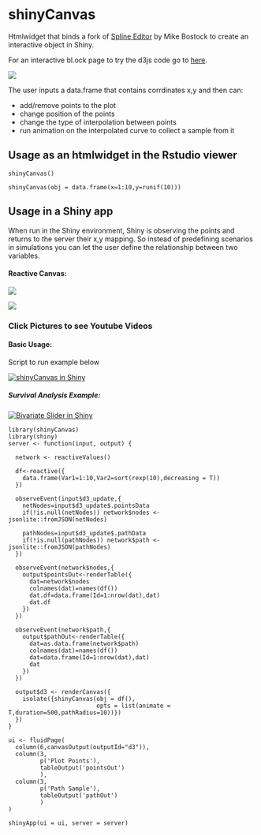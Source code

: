 # shinyCanvas

Htmlwidget that binds a fork of [Spline Editor](https://bl.ocks.org/mbostock/4342190) by Mike Bostock to create an interactive object in Shiny. 

For an interactive bl.ock page to try the d3js code go to [here](https://bl.ocks.org/yonicd/4bc59fca901388ebe4905bdb19af1567).

<!---
<iframe src="https://vida.io/gists/zNyrLzwmWNQgKGDmd/index.html" seamless frameborder="0" width="968" height="516"></iframe>
--->

![](https://raw.githubusercontent.com/yonicd/shinyCanvas/master/gifs/shinyCanvas_Example.gif)



The user inputs a data.frame that contains corrdinates x,y and then can:

  - add/remove points to the plot
  - change position of the points
  - change the type of interpolation between points
  - run animation on the interpolated curve to collect a sample from it

## Usage as an htmlwidget in the Rstudio viewer
```
shinyCanvas()

shinyCanvas(obj = data.frame(x=1:10,y=runif(10)))
```

## Usage in a Shiny app

When run in the Shiny environment, Shiny is observing the points and returns to the server their x,y mapping. So instead of predefining scenarios in simulations you can let the user define the relationship between two variables.

#### Reactive Canvas:
![](https://raw.githubusercontent.com/yonicd/shinyCanvas/master/gifs/plotSize.gif)

![](https://raw.githubusercontent.com/yonicd/shinyCanvas/master/gifs/shinyCanvas_RGB.gif.gif)


### Click Pictures to see Youtube Videos

#### Basic Usage:

Script to run example below

[![shinyCanvas in Shiny](http://img.youtube.com/vi/obfjcYty7vk/0.jpg)](https://www.youtube.com/watch?v=obfjcYty7vk)

##### Survival Analysis Example:

[![Bivariate Slider in Shiny](http://img.youtube.com/vi/56Ee_2MdptI/0.jpg)](https://www.youtube.com/watch?v=56Ee_2MdptI)

```
library(shinyCanvas)
library(shiny)
server <- function(input, output) {

  network <- reactiveValues()

  df<-reactive({
    data.frame(Var1=1:10,Var2=sort(rexp(10),decreasing = T))
  })
  
  observeEvent(input$d3_update,{
    netNodes=input$d3_update$.pointsData
    if(!is.null(netNodes)) network$nodes <- jsonlite::fromJSON(netNodes)
    
    pathNodes=input$d3_update$.pathData
    if(!is.null(pathNodes)) network$path <- jsonlite::fromJSON(pathNodes)
  })

  observeEvent(network$nodes,{
    output$pointsOut<-renderTable({
      dat=network$nodes
      colnames(dat)=names(df())
      dat.df=data.frame(Id=1:nrow(dat),dat)
      dat.df
    })    
  })

  observeEvent(network$path,{
    output$pathOut<-renderTable({
      dat=as.data.frame(network$path)
      colnames(dat)=names(df())
      dat=data.frame(Id=1:nrow(dat),dat)
      dat
    })    
  })
  
  output$d3 <- renderCanvas({
    isolate({shinyCanvas(obj = df(),
                         opts = list(animate = T,duration=500,pathRadius=10))})
  })
}

ui <- fluidPage(
  column(6,canvasOutput(outputId="d3")),
  column(3,
         p('Plot Points'),
         tableOutput('pointsOut')
         ),
  column(3,
         p('Path Sample'),
         tableOutput('pathOut')
         )
)

shinyApp(ui = ui, server = server)


```
